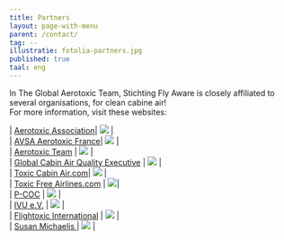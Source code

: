 ```yaml
---
title: Partners
layout: page-with-menu
parent: /contact/
tag: --
illustratie: fotolia-partners.jpg
published: true
taal: eng
---
```


In The Global Aerotoxic Team, Stichting Fly Aware is closely affiliated to several organisations, for clean cabine air!  
For more information, visit these websites:  

| [Aerotoxic Association](http://www.aerotoxic.org/)| ![]({{site.baseurl}}/assets/img/logo-aerotoxic-association.png) |  
| [AVSA Aerotoxic France](http://www.aerotoxic.fr/)| ![]({{site.baseurl}}/assets/img/logo-avsa.png) |   
| [Aerotoxic Team](http://www.aerotoxicteam.com/) | ![]({{site.baseurl}}/assets/img/logo-aerotoxic-team.png) |  
| [Global Cabin Air Quality Executive](http://www.gcaqe.org/) | ![]({{site.baseurl}}/assets/img/logo-gcqae.jpg) |  
| [Toxic Cabin Air.com](http://www.toxiccabinair.com/)| ![]({{site.baseurl}}/assets/img/logo-toxic-cabin-air.png) |  
| [Toxic Free Airlines.com](http://www.toxicfreeairlines.com/) | ![]({{site.baseurl}}/assets/img/logo-toxic-free-airlines.png)|  
| [P-COC](http://p-coc.com/) | ![]({{site.baseurl}}/assets/img/logo-pcoc.jpg) |  
| [IVU e.V.](http://ivuev.org/) | ![]({{site.baseurl}}/assets/img/logo-IVUeV.png) |  
| [Flightoxic International](https://www.facebook.com/flightoxicinternational/) | ![]({{site.baseurl}}/assets/img/logo-flightoxic-international.jpg) |  
| [Susan Michaelis     ](http://www.susanmichaelis.com/) | ![]({{site.baseurl}}/assets/img/logo-michaelis.png) |  
